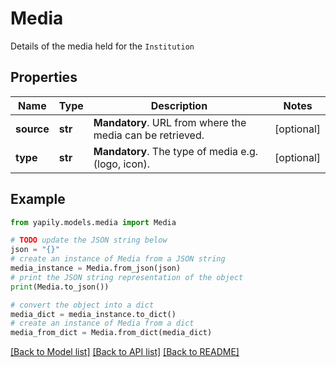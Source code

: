 # Media

Details of the media held for the `Institution`

## Properties

Name | Type | Description | Notes
------------ | ------------- | ------------- | -------------
**source** | **str** | __Mandatory__. URL from where the media can be retrieved. | [optional] 
**type** | **str** | __Mandatory__. The type of media e.g. (logo, icon). | [optional] 

## Example

```python
from yapily.models.media import Media

# TODO update the JSON string below
json = "{}"
# create an instance of Media from a JSON string
media_instance = Media.from_json(json)
# print the JSON string representation of the object
print(Media.to_json())

# convert the object into a dict
media_dict = media_instance.to_dict()
# create an instance of Media from a dict
media_from_dict = Media.from_dict(media_dict)
```
[[Back to Model list]](../README.md#documentation-for-models) [[Back to API list]](../README.md#documentation-for-api-endpoints) [[Back to README]](../README.md)


